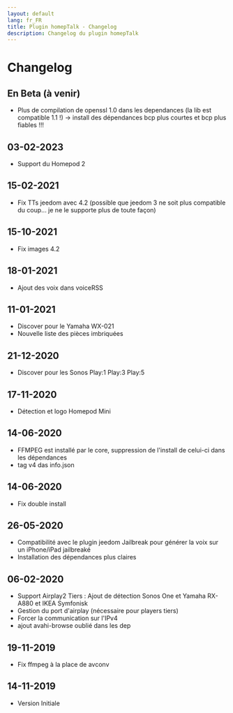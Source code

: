 ```yaml
---
layout: default
lang: fr_FR
title: Plugin homepTalk - Changelog
description: Changelog du plugin homepTalk
---
```


Changelog
=========

En Beta (à venir)
--------
* Plus de compilation de openssl 1.0 dans les dependances (la lib est compatible 1.1 !) -> install des dépendances bcp plus courtes et bcp plus fiables !!!

03-02-2023
----------
* Support du Homepod 2

15-02-2021
----------
* Fix TTs jeedom avec 4.2 (possible que jeedom 3 ne soit plus compatible du coup... je ne le supporte plus de toute façon)

15-10-2021
----------
* Fix images 4.2

18-01-2021
----------
* Ajout des voix dans voiceRSS

11-01-2021
----------
* Discover pour le Yamaha WX-021
* Nouvelle liste des pièces imbriquées

21-12-2020
----------
* Discover pour les Sonos Play:1 Play:3 Play:5

17-11-2020
----------
* Détection et logo Homepod Mini

14-06-2020
-------------
* FFMPEG est installé par le core, suppression de l'install de celui-ci dans les dépendances
* tag v4 das info.json

14-06-2020
-------------
* Fix double install

26-05-2020
-------------
* Compatibilité avec le plugin jeedom Jailbreak pour générer la voix sur un iPhone/iPad jailbreaké
* Installation des dépendances plus claires

06-02-2020
-------------
* Support Airplay2 Tiers : Ajout de détection Sonos One et Yamaha RX-A880 et IKEA Symfonisk
* Gestion du port d'airplay (nécessaire pour players tiers)
* Forcer la communication sur l'IPv4
* ajout avahi-browse oublié dans les dep

19-11-2019
-------------

* Fix ffmpeg à la place de avconv

14-11-2019
-------------

* Version Initiale
